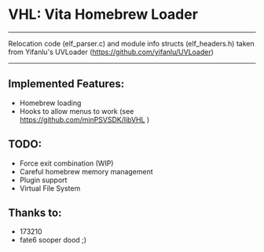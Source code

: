 # VHL: Vita Homebrew Loader
---

Relocation code (elf_parser.c) and module info structs (elf_headers.h) taken from Yifanlu's UVLoader (https://github.com/yifanlu/UVLoader)

---
##  Implemented Features:
* Homebrew loading
* Hooks to allow menus to work (see https://github.com/minPSVSDK/libVHL )

##  TODO:
* Force exit combination (WIP)
* Careful homebrew memory management
* Plugin support
* Virtual File System

## Thanks to:
* 173210
* fate6 sooper dood ;)
